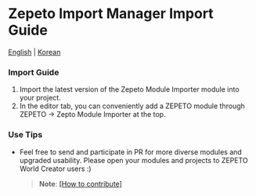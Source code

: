 # Zepeto Import Manager Import Guide

[English](./README.md) | [Korean](./README_KR.md)

### Import Guide
1. Import the latest version of the Zepeto Module Importer module into your project.
2. In the editor tab, you can conveniently add a ZEPETO module through ZEPETO -> Zepto Module Importer at the top.

### Use Tips
- Feel free to send and participate in PR for more diverse modules and upgraded usability. Please open your modules and projects to ZEPETO World Creator users :)
     > **Note**: [[How to contribute]](https://github.com/JasperGame/zepeto-modules/blob/main/HowToContribute.md)
